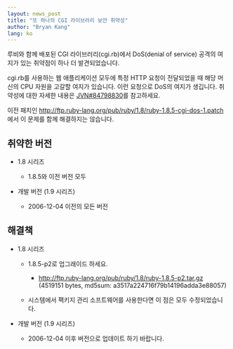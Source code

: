 ```yaml
---
layout: news_post
title: "또 하나의 CGI 라이브러리 보안 취약성"
author: "Bryan Kang"
lang: ko
---
```


루비와 함께 배포된 CGI 라이브러리(cgi.rb)에서 DoS(denial of service) 공격의 여지가 있는 취약점이 하나
더 발견되었습니다.

cgi.rb를 사용하는 웹 애플리케이션 모두에 특정 HTTP 요청이 전달되었을 때 해당 머신의 CPU 자원을 고갈할 여지가
있습니다. 이런 요청으로 DoS의 여지가 생깁니다. 취약성에 대한 자세한 내용은 [JVN#84798830][1]를 참고하세요.

이전 패치인 http://ftp.ruby-lang.org/pub/ruby/1.8/ruby-1.8.5-cgi-dos-1.patch
에서 이 문제를 함께 해결하지는 않습니다.

## 취약한 버전

* 1\.8 시리즈
  * 1\.8.5와 이전 버전 모두

* 개발 버전 (1.9 시리즈)
  * 2006-12-04 이전의 모든 버전

## 해결책

* 1\.8 시리즈
  * 1\.8.5-p2로 업그래이드 하세요.
    * http://ftp.ruby-lang.org/pub/ruby/1.8/ruby-1.8.5-p2.tar.gz
      (4519151 bytes, md5sum: a3517a224716f79b14196adda3e88057)
  
  * 시스템에서 팩키지 관리 소프트웨어를 사용한다면 이 점은 모두 수정되었습니다.

* 개발 버전 (1.9 시리즈)
  * 2006-12-04 이후 버전으로 업데이트 하기 바랍니다.



[1]: http://jvn.jp/jp/JVN%2384798830/index.html 
